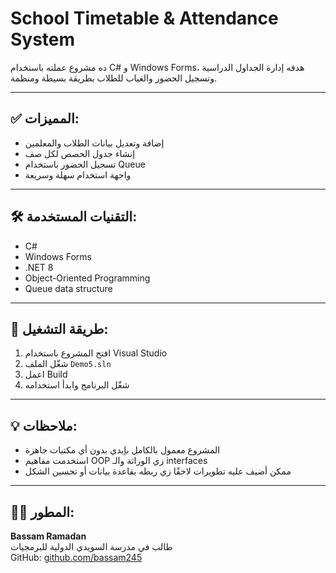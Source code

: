 # School Timetable & Attendance System

ده مشروع عملته باستخدام C# و Windows Forms، هدفه إدارة الجداول الدراسية وتسجيل الحضور والغياب للطلاب بطريقة بسيطة ومنظمة.

---

## ✅ المميزات:

- إضافة وتعديل بيانات الطلاب والمعلمين
- إنشاء جدول الحصص لكل صف
- تسجيل الحضور باستخدام Queue
- واجهة استخدام سهلة وسريعة

---

## 🛠️ التقنيات المستخدمة:

- C#  
- Windows Forms  
- .NET 8  
- Object-Oriented Programming  
- Queue data structure

---

## 🚀 طريقة التشغيل:

1. افتح المشروع باستخدام Visual Studio  
2. شغّل الملف `Demo5.sln`  
3. اعمل Build  
4. شغّل البرنامج وابدأ استخدامه

---

## 💡 ملاحظات:

- المشروع معمول بالكامل بإيدي بدون أي مكتبات جاهزة  
- استخدمت مفاهيم OOP زي الوراثة والـ interfaces  
- ممكن أضيف عليه تطويرات لاحقًا زي ربطه بقاعدة بيانات أو تحسين الشكل

---

## 👨‍💻 المطور:

**Bassam Ramadan**  
طالب في مدرسة السويدي الدولية للبرمجيات  
GitHub: [github.com/bassam245](https://github.com/bassam245)
